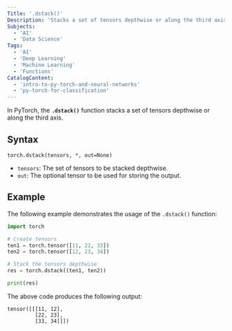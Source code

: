 ```yaml
---
Title: '.dstack()'
Description: 'Stacks a set of tensors depthwise or along the third axis.'
Subjects:
  - 'AI'
  - 'Data Science'
Tags:
  - 'AI'
  - 'Deep Learning'
  - 'Machine Learning'
  - 'Functions'
CatalogContent:
  - 'intro-to-py-torch-and-neural-networks'
  - 'py-torch-for-classification'
---
```


In PyTorch, the **`.dstack()`** function stacks a set of tensors depthwise or along the third axis.

## Syntax

```pseudo
torch.dstack(tensors, *, out=None)
```

- `tensors`: The set of tensors to be stacked depthwise.
- `out`: The optional tensor to be used for storing the output.

## Example

The following example demonstrates the usage of the `.dstack()` function:

```py
import torch

# Create tensors
ten1 = torch.tensor([11, 22, 33])
ten2 = torch.tensor([12, 23, 34])

# Stack the tensors depthwise
res = torch.dstack((ten1, ten2))

print(res)
```

The above code produces the following output:

```shell
tensor([[[11, 12],
         [22, 23],
         [33, 34]]])
```
